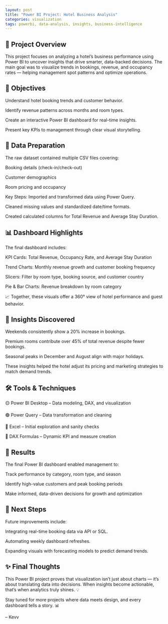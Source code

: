 ```yaml
---
layout: post
title: "Power BI Project: Hotel Business Analysis"
categories: visualization
tags: powerbi, data-analysis, insights, business-intelligence
---
```

## 🏨 Project Overview
This project focuses on analyzing a hotel’s business performance using Power BI to uncover insights that drive smarter, data-backed decisions.
The main goal was to visualize trends in bookings, revenue, and occupancy rates — helping management spot patterns and optimize operations.

## 🎯 Objectives
Understand hotel booking trends and customer behavior.

Identify revenue patterns across months and room types.

Create an interactive Power BI dashboard for real-time insights.

Present key KPIs to management through clear visual storytelling.

## 🧹 Data Preparation
The raw dataset contained multiple CSV files covering:

Booking details (check-in/check-out)

Customer demographics

Room pricing and occupancy

Key Steps:
Imported and transformed data using Power Query.

Cleaned missing values and standardized date/time formats.

Created calculated columns for Total Revenue and Average Stay Duration.

## 📊 Dashboard Highlights
The final dashboard includes:

KPI Cards: Total Revenue, Occupancy Rate, and Average Stay Duration

Trend Charts: Monthly revenue growth and customer booking frequency

Slicers: Filter by room type, booking source, and customer country

Pie & Bar Charts: Revenue breakdown by room category

📈 Together, these visuals offer a 360° view of hotel performance and guest behavior.

## 🧠 Insights Discovered
Weekends consistently show a 20% increase in bookings.

Premium rooms contribute over 45% of total revenue despite fewer bookings.

Seasonal peaks in December and August align with major holidays.

These insights helped the hotel adjust its pricing and marketing strategies to match demand trends.

## 🛠 Tools & Techniques
🟡 Power BI Desktop – Data modeling, DAX, and visualization

🟢 Power Query – Data transformation and cleaning

🔵 Excel – Initial exploration and sanity checks

🧮 DAX Formulas – Dynamic KPI and measure creation

## 📁 Results
The final Power BI dashboard enabled management to:

Track performance by category, room type, and season

Identify high-value customers and peak booking periods

Make informed, data-driven decisions for growth and optimization

## 🚀 Next Steps
Future improvements include:

Integrating real-time booking data via API or SQL.

Automating weekly dashboard refreshes.

Expanding visuals with forecasting models to predict demand trends.

## ✨ Final Thoughts
This Power BI project proves that visualization isn’t just about charts — it’s about translating data into decisions.
When insights become actionable, that’s when analytics truly shines. 💡

Stay tuned for more projects where data meets design, and every dashboard tells a story. 📊

– Kevv
